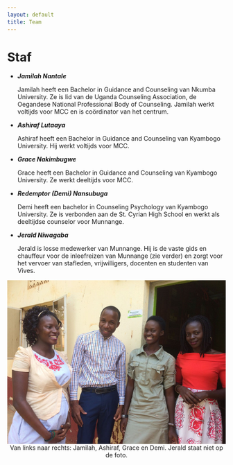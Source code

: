 ```yaml
---
layout: default
title: Team
---
```

# Staf
- ***Jamilah Nantale***

   Jamilah heeft een Bachelor in Guidance and Counseling van Nkumba University. 
   Ze is lid van de Uganda Counseling Association, de Oegandese National Professional
   Body of Counseling. Jamilah werkt voltijds voor MCC en is coördinator van het centrum.

- ***Ashiraf Lutaaya***

    Ashiraf heeft een Bachelor in Guidance and Counseling van Kyambogo University. 
    Hij werkt voltijds voor MCC.

- ***Grace Nakimbugwe***

    Grace heeft een Bachelor in Guidance and Counseling van Kyambogo University. 
    Ze werkt deeltijds voor MCC.

- ***Redemptor (Demi) Nansubuga***

    Demi heeft een bachelor in Counseling Psychology van Kyambogo University. 
    Ze is verbonden aan  de St. Cyrian High School en werkt als deeltijdse counselor 
    voor Munnange.

- ***Jerald Niwagaba***

    Jerald is losse medewerker van Munnange.  Hij is de vaste gids en chauffeur
    voor de inleefreizen van Munnange (zie verder) en zorgt voor het vervoer
    van stafleden, vrijwilligers, docenten en studenten van Vives.

<p align="center">
<img align="center" src="/images/team.jpg"><BR>
Van links naar rechts: Jamilah, Ashiraf, Grace en Demi. Jerald staat niet op de foto.
</p>
